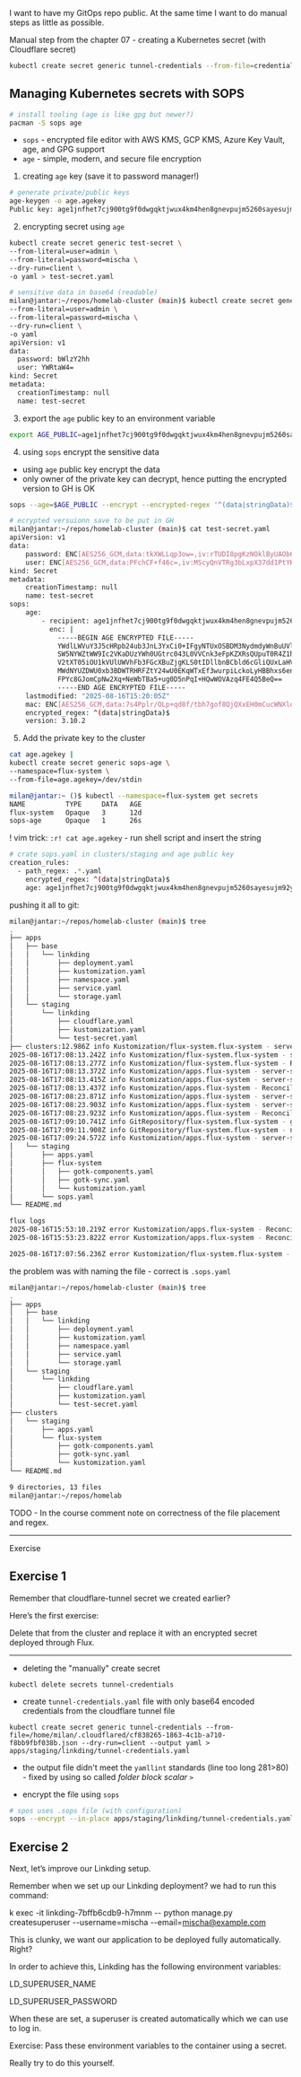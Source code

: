 I want to have my GitOps repo public. At the same time I want to do manual steps as little as possible.

Manual step from the chapter 07 - creating a Kubernetes secret (with Cloudflare secret)

```bash
kubectl create secret generic tunnel-credentials --from-file=credentials.json=.cloudflared/cf838265-1863-4c1b-a710-f8bb9fbf038b.json
```


## Managing Kubernetes secrets with SOPS

```bash
# install tooling (age is like gpg but newer?)
pacman -S sops age
```
- `sops` - encrypted file editor with AWS KMS, GCP KMS, Azure Key Vault, age, and GPG support
- `age` - simple, modern, and secure file encryption

1. creating `age` key (save it to password manager!)
   
```bash
# generate private/public keys
age-keygen -o age.agekey
Public key: age1jnfhet7cj900tg9f0dwgqktjwux4km4hen8gnevpujm5260sayesujm92y
```
   
2. encrypting secret using `age`
   
```bash
kubectl create secret generic test-secret \
--from-literal=user=admin \
--from-literal=password=mischa \
--dry-run=client \
-o yaml > test-secret.yaml
```

```bash
# sensitive data in base64 (readable)
milan@jantar:~/repos/homelab-cluster (main)$ kubectl create secret generic test-secret \
--from-literal=user=admin \
--from-literal=password=mischa \
--dry-run=client \
-o yaml
apiVersion: v1
data:
  password: bWlzY2hh
  user: YWRtaW4=
kind: Secret
metadata:
  creationTimestamp: null
  name: test-secret
```
3. export the `age` public key to an environment variable

```bash
export AGE_PUBLIC=age1jnfhet7cj900tg9f0dwgqktjwux4km4hen8gnevpujm5260sayesujm92y
```

4. using `sops` encrypt the sensitive data
   
- using `age` public key encrypt the data
- only owner of the private key can decrypt, hence putting the encrypted version to GH is OK 

```bash
sops --age=$AGE_PUBLIC --encrypt --encrypted-regex '^(data|stringData)$' --in-place test-secret.yaml
```

```bash
# ecrypted versuionn save to be put in GH
milan@jantar:~/repos/homelab-cluster (main)$ cat test-secret.yaml
apiVersion: v1
data:
    password: ENC[AES256_GCM,data:tkXWLLqp3ow=,iv:rTUDI8pgKzNOklByUAOb6t3Q6nR4txUWHGFcS0cbu0s=,tag:LHW5/Psei7/RHNm/Hncnzg==,type:str]
    user: ENC[AES256_GCM,data:PFchCF+f46c=,iv:MScyQnVTRg3bLxpX37dd1PtYK0cbyjzIZQz5hHX4Lgc=,tag:jug71d65NGM+EP5xmarspw==,type:str]
kind: Secret
metadata:
    creationTimestamp: null
    name: test-secret
sops:
    age:
        - recipient: age1jnfhet7cj900tg9f0dwgqktjwux4km4hen8gnevpujm5260sayesujm92y
          enc: |
            -----BEGIN AGE ENCRYPTED FILE-----
            YWdlLWVuY3J5cHRpb24ub3JnL3YxCi0+IFgyNTUxOSBDM3NydmdyWnBuUVlUZllp
            SW5NYWZtWW9Ic2VKaDUzYWh0UGtrc043L0VVCnk3eFpKZXRsQUpuT0R4Z1hxZjBU
            V2tXT05iOU1kVUlUWVhFb3FGcXBuZjgKLS0tIDllbnBCbld6cGliQUxLaHVBZzE5
            MWdNYUZDWU0xb3BDWTRHRFZtY24wU0EKqWTxEf3wurpiLckoLyHBBhxs6enaqFa9
            FPYc8GJomCpNw2Xq+NeWbTBa5+ug0D5nPqI+HQwWOVAzq4FE4Q5BeQ==
            -----END AGE ENCRYPTED FILE-----
    lastmodified: "2025-08-16T15:20:05Z"
    mac: ENC[AES256_GCM,data:7s4Pplr/OLp+qd8f/tbh7gof8QjQXxEH0mCucWNXlqP/BWVA6okXhtEuUCwv7IpR/pizSTknG/LkrLRw5fABxy5QYe6nqPwRCQltOZuaDZUY8eviAGzXAqxtNtuCf28TSqrC40yElWjvnCNcoJAOA2n0wJepcae2m7scaBBp0U4=,iv:jmOHnv0E6piGx8mhpKOFDxCyY980rWCfOjCZWalnetw=,tag:JfvMxxpbgOO8QGe+4C6Jhg==,type:str]
    encrypted_regex: ^(data|stringData)$
    version: 3.10.2
```

5. Add the private key to the cluster

```bash
cat age.agekey |
kubectl create secret generic sops-age \
--namespace=flux-system \
--from-file=age.agekey=/dev/stdin
```

```bash
milan@jantar:~ ()$ kubectl --namespace=flux-system get secrets
NAME          TYPE     DATA   AGE
flux-system   Opaque   3      12d
sops-age      Opaque   1      26s
```

! vim trick: `:r! cat age.agekey` - run shell script and insert the string

```bash
# crate sops.yaml in clusters/staging and age public key
creation_rules:
  - path_regex: .*.yaml
    encrypted_regex: ^(data|stringData)$
    age: age1jnfhet7cj900tg9f0dwgqktjwux4km4hen8gnevpujm5260sayesujm92y
```

pushing it all to git:

```bash
milan@jantar:~/repos/homelab-cluster (main)$ tree
.
├── apps
│   ├── base
│   │   └── linkding
│   │       ├── deployment.yaml
│   │       ├── kustomization.yaml
│   │       ├── namespace.yaml
│   │       ├── service.yaml
│   │       └── storage.yaml
│   └── staging
│       └── linkding
│           ├── cloudflare.yaml
│           ├── kustomization.yaml
│           └── test-secret.yaml
├── clusters:12.986Z info Kustomization/flux-system.flux-system - server-side apply for cluster definitions completed
2025-08-16T17:08:13.242Z info Kustomization/flux-system.flux-system - server-side apply completed
2025-08-16T17:08:13.277Z info Kustomization/flux-system.flux-system - Reconciliation finished in 1.478939642s, next run in 10m0s
2025-08-16T17:08:13.372Z info Kustomization/apps.flux-system - server-side apply for cluster definitions completed
2025-08-16T17:08:13.415Z info Kustomization/apps.flux-system - server-side apply completed
2025-08-16T17:08:13.437Z info Kustomization/apps.flux-system - Reconciliation finished in 193.497838ms, next run in 1m0s
2025-08-16T17:08:23.871Z info Kustomization/apps.flux-system - server-side apply for cluster definitions completed
2025-08-16T17:08:23.903Z info Kustomization/apps.flux-system - server-side apply completed
2025-08-16T17:08:23.923Z info Kustomization/apps.flux-system - Reconciliation finished in 185.293729ms, next run in 1m0s
2025-08-16T17:09:10.741Z info GitRepository/flux-system.flux-system - garbage collected 1 artifacts
2025-08-16T17:09:11.908Z info GitRepository/flux-system.flux-system - no changes since last reconcilation: observed revision 'main@sha1:82263ad3a55e9906ce328820dfe460b926465dc6'
2025-08-16T17:09:24.572Z info Kustomization/apps.flux-system - server-s
│   └── staging
│       ├── apps.yaml
│       ├── flux-system
│       │   ├── gotk-components.yaml
│       │   ├── gotk-sync.yaml
│       │   └── kustomization.yaml
│       └── sops.yaml
└── README.md
```


```bash
flux logs
2025-08-16T15:53:10.219Z error Kustomization/apps.flux-system - Reconciliation failed after 158.297856ms, next try in 1m0s Secret/linkding/test-secret is SOPS encrypted, configuring decryption is required for this secret to be reconciled
2025-08-16T15:53:23.822Z error Kustomization/apps.flux-system - Reconciliation failed after 176.22762ms, next try in 1m0s Secret/linkding/test-secret is SOPS encrypted, configuring decryption is required for this secret to be reconciled
```

```bash
2025-08-16T17:07:56.236Z error Kustomization/flux-system.flux-system - Reconciliation failed after 114.325874ms, next try in 10m0s failed to decode Kubernetes YAML from /tmp/kustomization-3555084269/clusters/staging/sops.yaml: missing Resource metadata <nil>
```

the problem was with naming the file - correct is `.sops.yaml`

```bash
milan@jantar:~/repos/homelab-cluster (main)$ tree
.
├── apps
│   ├── base
│   │   └── linkding
│   │       ├── deployment.yaml
│   │       ├── kustomization.yaml
│   │       ├── namespace.yaml
│   │       ├── service.yaml
│   │       └── storage.yaml
│   └── staging
│       └── linkding
│           ├── cloudflare.yaml
│           ├── kustomization.yaml
│           └── test-secret.yaml
├── clusters
│   └── staging
│       ├── apps.yaml
│       └── flux-system
│           ├── gotk-components.yaml
│           ├── gotk-sync.yaml
│           └── kustomization.yaml
└── README.md

9 directories, 13 files
milan@jantar:~/repos/homelab
```

TODO - In the course comment note on correctness of the file placement and regex.


---
Exercise

## Exercise 1

Remember that cloudflare-tunnel secret we created earlier?

Here’s the first exercise:

Delete that from the cluster and replace it with an encrypted secret deployed through Flux.

---

- deleting the "manually" create secret

`kubectl delete secrets tunnel-credentials` 

- create `tunnel-credentials.yaml` file with only base64 encoded credentials from the cloudflare tunnel file
```
kubectl create secret generic tunnel-credentials --from-file=/home/milan/.cloudflared/cf838265-1863-4c1b-a710-f8bb9fbf038b.json --dry-run=client --output yaml > apps/staging/linkding/tunnel-credentials.yaml
```

- the output file didn't meet the `yamllint` standards (line too long 281>80) - fixed by using so called _folder block scalar_ `>`

- encrypt the file using `sops`

```bash
# spos uses .sops file (with configuration)
sops --encrypt --in-place apps/staging/linkding/tunnel-credentials.yaml
```

## Exercise 2

Next, let’s improve our Linkding setup.

Remember when we set up our Linkding deployment? we had to run this command:

k exec -it linkding-7bffb6cdb9-h7mnm -- python manage.py createsuperuser --username=mischa --email=mischa@example.com

This is clunky, we want our application to be deployed fully automatically. Right?

In order to achieve this, Linkding has the following environment variables:

LD_SUPERUSER_NAME

LD_SUPERUSER_PASSWORD

When these are set, a superuser is created automatically which we can use to log in.

Exercise: Pass these environment variables to the container using a secret.

Really try to do this yourself.